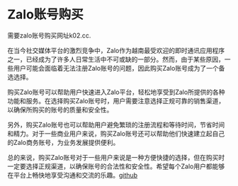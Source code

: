 # Zalo账号购买

需要zalo账号购买网址k02.cc.

在当今社交媒体平台的激烈竞争中，Zalo作为越南最受欢迎的即时通讯应用程序之一，已经成为了许多人日常生活中不可或缺的一部分。然而，由于某些原因，一些用户可能会面临着无法注册Zalo账号的问题，因此购买Zalo账号成为了一个备选选择。

购买Zalo账号可以帮助用户快速进入Zalo平台，轻松地享受到Zalo所提供的各种功能和服务。在选择购买Zalo账号时，用户需要注意选择正规可靠的销售渠道，以确保所购买的账号的质量和安全性。

另外，购买Zalo账号也可以帮助用户避免繁琐的注册流程和等待时间，节省时间和精力。对于一些商业用户来说，购买Zalo账号还可以帮助他们快速建立起自己的Zalo商务账号，为业务发展提供便利。

总的来说，购买Zalo账号对于一些用户来说是一种方便快捷的选择，但在购买时一定要选择正规渠道，以确保账号的合法性和安全性。希望每个Zalo用户都能够在平台上畅快地享受沟通和交流的乐趣。[github](https://github.com)